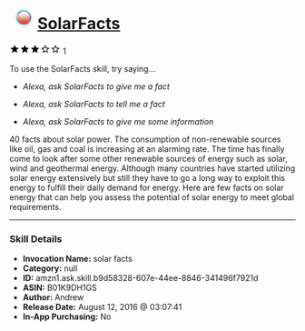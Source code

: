 # &nbsp;<img src="skill_icon" alt="SolarFacts icon" width="36"> [SolarFacts](http://alexa.amazon.com/#skills/amzn1.ask.skill.b9d58328-607e-44ee-8846-341496f7921d)
![3 stars](../../images/ic_star_black_18dp_1x.png)![3 stars](../../images/ic_star_black_18dp_1x.png)![3 stars](../../images/ic_star_black_18dp_1x.png)![3 stars](../../images/ic_star_border_black_18dp_1x.png)![3 stars](../../images/ic_star_border_black_18dp_1x.png) 1

To use the SolarFacts skill, try saying...

* *Alexa, ask SolarFacts to give me a fact*

* *Alexa, ask SolarFacts to tell me a fact*

* *Alexa, ask SolarFacts to give me some information*

40 facts about solar power. The consumption of non-renewable sources like oil, gas and coal is increasing at an alarming rate. The time has finally come to look after some other renewable sources of energy such as solar, wind and geothermal energy. Although many countries have started utilizing solar energy extensively but still they have to go a long way to exploit this energy to fulfill their daily demand for energy. Here are few facts on solar energy that can help you assess the potential of solar energy to meet global requirements.

***

### Skill Details

* **Invocation Name:** solar facts
* **Category:** null
* **ID:** amzn1.ask.skill.b9d58328-607e-44ee-8846-341496f7921d
* **ASIN:** B01K9DH1GS
* **Author:** Andrew
* **Release Date:** August 12, 2016 @ 03:07:41
* **In-App Purchasing:** No
